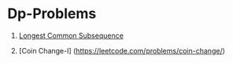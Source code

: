 # Dp-Problems
1) [Longest Common Subsequence](https://leetcode.com/problems/longest-common-subsequence/)

2) [Coin Change-I] (https://leetcode.com/problems/coin-change/)
